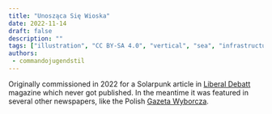 ```yaml
---
title: "Unosząca Się Wioska"
date: 2022-11-14
draft: false
description: ""
tags: ["illustration", "CC BY-SA 4.0", "vertical", "sea", "infrastructure", "reclaimed structure"]
authors:
 - commandojugendstil
---
```


Originally commissioned in 2022 for a Solarpunk article in [Liberal Debatt](https://www.liberaldebatt.se/) magazine which never got published. In the meantime it was featured in several other newspapers, like the Polish [Gazeta Wyborcza](https://wyborcza.pl/magazyn/7,124059,29139718,haker-i-aktywista-klimatyczny-mam-dosc-iron-mana-batmana.html).

